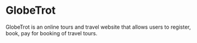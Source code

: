 # GlobeTrot

GlobeTrot is an online tours and travel website that allows users to register, book, pay for booking of travel tours.


